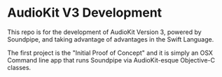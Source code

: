 AudioKit V3 Development
=======================

This repo is for the development of AudioKit Version 3, powered by Soundpipe, and taking advantage of advantages in the Swift Language.

The first project is the "Initial Proof of Concept" and it is simply an OSX Command line app that runs Soundpipe via AudioKit-esque Objective-C classes.
